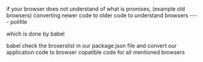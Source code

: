 if your browser does not understand of what is promises, (example old browsers)
converting newer code to older code to understand browsers ---- polifile

which is done by babel

babel check the broserslist in our package.json file and convert our application code to browser copatible code for all mentioned browsers

